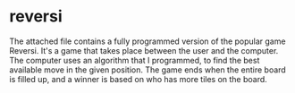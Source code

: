 # reversi
The attached file contains a fully programmed version of the popular game Reversi. It's a game that takes place between the user and the computer. The computer uses an algorithm that I programmed, to find the best available move in the given position. The game ends when the entire board is filled up, and a winner is based on who has more tiles on the board.
